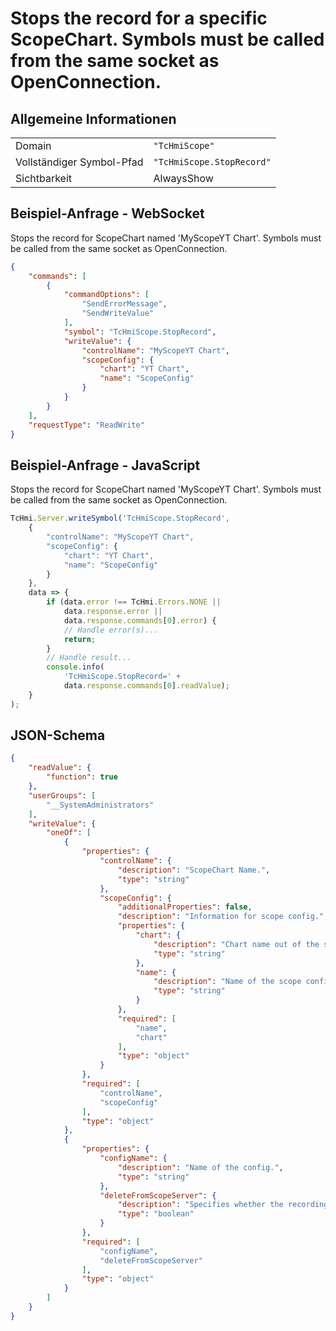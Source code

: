 # Stops the record for a specific ScopeChart. Symbols must be called from the same socket as OpenConnection.

## Allgemeine Informationen

|  |  |
| - | - |
| Domain | `"TcHmiScope"` |
| Vollständiger Symbol-Pfad | `"TcHmiScope.StopRecord"` |
| Sichtbarkeit | AlwaysShow |

## Beispiel-Anfrage - WebSocket

Stops the record for ScopeChart named 'MyScopeYT Chart'. Symbols must be called from the same socket as OpenConnection.
```json
{
    "commands": [
        {
            "commandOptions": [
                "SendErrorMessage",
                "SendWriteValue"
            ],
            "symbol": "TcHmiScope.StopRecord",
            "writeValue": {
                "controlName": "MyScopeYT Chart",
                "scopeConfig": {
                    "chart": "YT Chart",
                    "name": "ScopeConfig"
                }
            }
        }
    ],
    "requestType": "ReadWrite"
}
```

## Beispiel-Anfrage - JavaScript

Stops the record for ScopeChart named 'MyScopeYT Chart'. Symbols must be called from the same socket as OpenConnection.
```javascript
TcHmi.Server.writeSymbol('TcHmiScope.StopRecord',
    {
        "controlName": "MyScopeYT Chart",
        "scopeConfig": {
            "chart": "YT Chart",
            "name": "ScopeConfig"
        }
    },
    data => {
        if (data.error !== TcHmi.Errors.NONE ||
            data.response.error ||
            data.response.commands[0].error) {
            // Handle error(s)...
            return;
        }
        // Handle result...
        console.info(
            'TcHmiScope.StopRecord=' +
            data.response.commands[0].readValue);
    }
);
```

## JSON-Schema

```json
{
    "readValue": {
        "function": true
    },
    "userGroups": [
        "__SystemAdministrators"
    ],
    "writeValue": {
        "oneOf": [
            {
                "properties": {
                    "controlName": {
                        "description": "ScopeChart Name.",
                        "type": "string"
                    },
                    "scopeConfig": {
                        "additionalProperties": false,
                        "description": "Information for scope config.",
                        "properties": {
                            "chart": {
                                "description": "Chart name out of the scope config.",
                                "type": "string"
                            },
                            "name": {
                                "description": "Name of the scope config.",
                                "type": "string"
                            }
                        },
                        "required": [
                            "name",
                            "chart"
                        ],
                        "type": "object"
                    }
                },
                "required": [
                    "controlName",
                    "scopeConfig"
                ],
                "type": "object"
            },
            {
                "properties": {
                    "configName": {
                        "description": "Name of the config.",
                        "type": "string"
                    },
                    "deleteFromScopeServer": {
                        "description": "Specifies whether the recording should also be deleted directly on the ScopeServer.",
                        "type": "boolean"
                    }
                },
                "required": [
                    "configName",
                    "deleteFromScopeServer"
                ],
                "type": "object"
            }
        ]
    }
}
```
